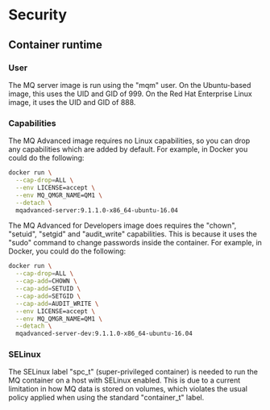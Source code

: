 # Security

## Container runtime

### User

The MQ server image is run using the "mqm" user.  On the Ubuntu-based image, this uses the UID and GID of 999.  On the Red Hat Enterprise Linux image, it uses the UID and GID of 888.

### Capabilities

The MQ Advanced image requires no Linux capabilities, so you can drop any capabilities which are added by default.  For example, in Docker you could do the following:

```sh
docker run \
  --cap-drop=ALL \
  --env LICENSE=accept \
  --env MQ_QMGR_NAME=QM1 \
  --detach \
  mqadvanced-server:9.1.1.0-x86_64-ubuntu-16.04
```

The MQ Advanced for Developers image does requires the "chown", "setuid", "setgid" and "audit_write" capabilities.  This is because it uses the "sudo" command to change passwords inside the container.  For example, in Docker, you could do the following:

```sh
docker run \
  --cap-drop=ALL \
  --cap-add=CHOWN \
  --cap-add=SETUID \
  --cap-add=SETGID \
  --cap-add=AUDIT_WRITE \
  --env LICENSE=accept \
  --env MQ_QMGR_NAME=QM1 \
  --detach \
  mqadvanced-server-dev:9.1.1.0-x86_64-ubuntu-16.04
```

### SELinux

The SELinux label "spc_t" (super-privileged container) is needed to run the MQ container on a host with SELinux enabled.  This is due to a current limitation in how MQ data is stored on volumes, which violates the usual policy applied when using the standard "container_t" label.